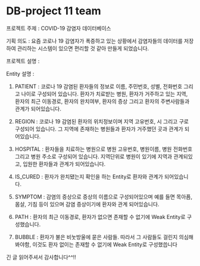 # DB-project 11 team

프로젝트 주제 : COVID-19 감염자 데이터베이스

기획 의도 : 요즘 코로나 19 감염자가 폭증하고 있는 상황에서 감염자들의 데이터를 저장하여 관리하는 시스템이 있으면 편리할 것 같아 만들게 되었습니다.

프로젝트 설명 : 

Entity 설명 : 

1) PATIENT : 코로나 19 감염된 환자들의 정보로 이름, 주민번호, 성별, 전화번호 그리고 나이로 구성되어 있습니다. 환자가 치료받는 병원, 환자가 거주하고 있는 지역, 환자의 최근 이동경로, 환자의 완치여부, 환자의 증상 그리고 환자의 주변사람들과 관계가 되어있습니다. 

2) REGION : 코로나 19 감염된 환자의 위치정보이며 지역 고유번호, 시 그리고 구로 구성되어 있습니다. 그 지역에 존재하는 병원들과 환자가 거주했던 곳과 관계가 되어있습니다. 

3) HOSPITAL : 환자들을 치료하는 병원으로 병원 고유번호, 병원이름, 병원 전화번호 그리고 병원 주소로 구성되어 있습니다. 지역단위로 병원이 있기에 지역과 관계되있고, 입원한 환자들과 관계가 되어있습니다.

4) IS_CURED : 환자가 완치됐는지 확인을 하는 Entity로 환자와 관계가 되어있습니다. 

5) SYMPTOM : 감염의 증상으로 증상의 이름으로 구성되어있으며 예를 들면 목아픔, 몸살, 기침 등이 있으며 감염 증상이기에 환자와 관계 되어있습니다.

6) PATH : 환자의 최근 이동경로, 환자가 없으면 존재할 수 없기에 Weak Entity로 구성했습니다.

7) BUBBLE : 환자가 불은 비눗방울에 묻은 사람들. 따라서 그 사람들도 걸린지 의심해봐야함, 이것도 환자 없이는 존재할 수 없기에 Weak Entity로 구성했씁니다

긴 글 읽어주셔서 감사합니다^^!!
